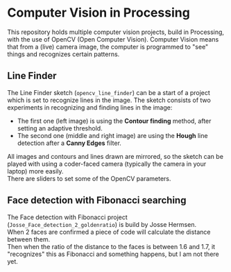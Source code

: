 # Computer Vision in Processing

This repository holds multiple computer vision projects, build in Processing, with the use of OpenCV (Open Computer Vision). Computer Vision means that from a (live) camera image, the computer is programmed to "see" things and recognizes certain patterns.

## Line Finder

The Line Finder sketch (`opencv_line_finder`) can be a start of a project which is set to recognize lines in the image. The sketch consists of two experiments in recognizing and finding lines in the image:

- The first one (left image) is using the **Contour finding** method, after setting an adaptive threshold.
- The second one (middle and right image) are using the **Hough** line detection after a **Canny Edges** filter.

All images and contours and lines drawn are mirrored, so the sketch can be played with using a coder-faced camera (typically the camera in your laptop) more easily.  
There are sliders to set some of the OpenCV parameters.


## Face detection with Fibonacci searching

The Face detection with Fibonacci project (`Josse_Face_detection_2_goldenratio`) is build by Josse Hermsen.  
When 2 faces are confirmed a piece of code will calculate the distance between them.  
Then when the ratio of the distance to the faces is between 1.6 and 1.7, it "recognizes" this as Fibonacci and something happens, but I am not there yet.

